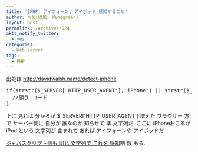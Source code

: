 ```yaml
---
title: '[PHP] アイフォーン, アイポッド 感知すること'
author: 녹풍(綠風, Windgreen)
layout: post
permalink: /archives/524
aktt_notify_twitter:
  - yes
categories:
  - Web server
tags:
  - PHP
---
```

出処は <a href="http://davidwalsh.name/detect-iphone" target="_blank">http://davidwalsh.name/detect-iphone</a>

<meta http-equiv="content-type" content="text/html; charset=utf-8" />


<pre class="brush:php">if(strstr($_SERVER[&#039;HTTP_USER_AGENT&#039;],&#039;iPhone&#039;) || strstr($_SERVER[&#039;HTTP_USER_AGENT&#039;],&#039;iPod&#039;)) {
  //願う コード
}
</pre>

上に 見れば 分かるが $\_SERVER['HTTP\_USER_AGENT'] 増えた ブラウザー 方で サーバー側に 自分が 誰なのか 知らせて 準 文字列だ. ここに iPhoneおこるが iPod という 文字列が 含まれて あれば アイフォーンや アイポッドだ.

<a href="http://jp.mytory.local/archives/768" target="_blank">ジャバスクリプト側も 同じ 文字列で これを 感知</a>割 数 ある.